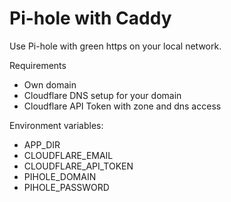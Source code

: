 # Pi-hole with Caddy

Use Pi-hole with green https on your local network.

Requirements
- Own domain
- Cloudflare DNS setup for your domain
- Cloudflare API Token with zone and dns access

Environment variables:

- APP_DIR
- CLOUDFLARE_EMAIL
- CLOUDFLARE_API_TOKEN
- PIHOLE_DOMAIN
- PIHOLE_PASSWORD
